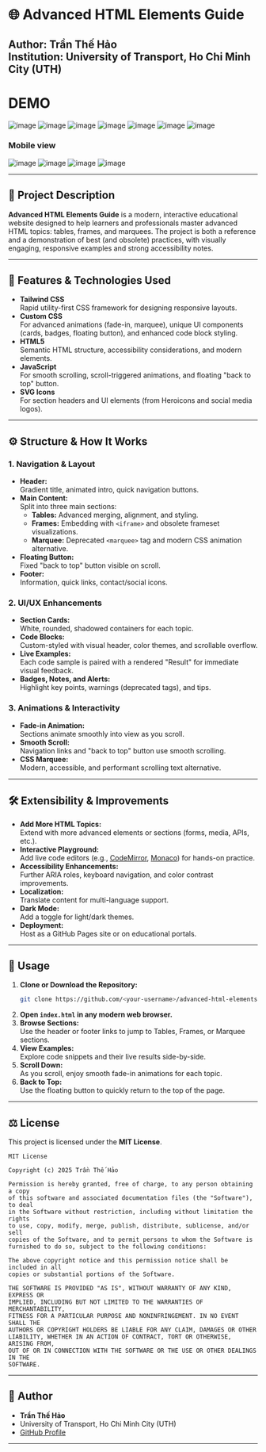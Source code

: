 # 🌐 Advanced HTML Elements Guide

**Author:** Trần Thế Hảo  
**Institution:** University of Transport, Ho Chi Minh City (UTH)
----
# DEMO
![image](https://github.com/user-attachments/assets/4fdffbd7-1bf0-4508-a334-a1461be6f8b8)
![image](https://github.com/user-attachments/assets/a5d967a6-0c9e-460a-8ae1-a4ed02da7712)
![image](https://github.com/user-attachments/assets/22497809-17b8-46cd-be18-64112b9b243e)
![image](https://github.com/user-attachments/assets/2da8312d-55a7-42af-8186-895fe7b8c991)
![image](https://github.com/user-attachments/assets/e04e4459-2284-4a52-b0e4-03981c32d6b7)
![image](https://github.com/user-attachments/assets/cd7df2a5-8110-4eaa-a24f-a39186fd4bf7)
![image](https://github.com/user-attachments/assets/0e90a74e-91b4-4f97-b1f3-752dcfec6274)
### Mobile view
![image](https://github.com/user-attachments/assets/92d6ba1a-ded3-457f-9224-bd7d16793352)
![image](https://github.com/user-attachments/assets/6979f577-3fa9-4243-a540-e2f7fa7b63f5)
![image](https://github.com/user-attachments/assets/6ddeafcb-3c8f-4191-8d90-fdc0e23b0b8d)
![image](https://github.com/user-attachments/assets/91eb9ea3-aafe-4cd2-9359-1fe8ac164fcc)

---

## 📖 Project Description

**Advanced HTML Elements Guide** is a modern, interactive educational website designed to help learners and professionals master advanced HTML topics: tables, frames, and marquees. The project is both a reference and a demonstration of best (and obsolete) practices, with visually engaging, responsive examples and strong accessibility notes.

---

## 🚀 Features & Technologies Used

- **Tailwind CSS**  
  Rapid utility-first CSS framework for designing responsive layouts.
- **Custom CSS**  
  For advanced animations (fade-in, marquee), unique UI components (cards, badges, floating button), and enhanced code block styling.
- **HTML5**  
  Semantic HTML structure, accessibility considerations, and modern elements.
- **JavaScript**  
  For smooth scrolling, scroll-triggered animations, and floating "back to top" button.
- **SVG Icons**  
  For section headers and UI elements (from Heroicons and social media logos).

---

## ⚙️ Structure & How It Works

### 1. **Navigation & Layout**
- **Header:**  
  Gradient title, animated intro, quick navigation buttons.
- **Main Content:**  
  Split into three main sections:  
  - **Tables:** Advanced merging, alignment, and styling.
  - **Frames:** Embedding with `<iframe>` and obsolete frameset visualizations.
  - **Marquee:** Deprecated `<marquee>` tag and modern CSS animation alternative.
- **Floating Button:**  
  Fixed "back to top" button visible on scroll.
- **Footer:**  
  Information, quick links, contact/social icons.

### 2. **UI/UX Enhancements**
- **Section Cards:**  
  White, rounded, shadowed containers for each topic.
- **Code Blocks:**  
  Custom-styled with visual header, color themes, and scrollable overflow.
- **Live Examples:**  
  Each code sample is paired with a rendered "Result" for immediate visual feedback.
- **Badges, Notes, and Alerts:**  
  Highlight key points, warnings (deprecated tags), and tips.

### 3. **Animations & Interactivity**
- **Fade-in Animation:**  
  Sections animate smoothly into view as you scroll.
- **Smooth Scroll:**  
  Navigation links and "back to top" button use smooth scrolling.
- **CSS Marquee:**  
  Modern, accessible, and performant scrolling text alternative.

---

## 🛠️ Extensibility & Improvements

- **Add More HTML Topics:**  
  Extend with more advanced elements or sections (forms, media, APIs, etc.).
- **Interactive Playground:**  
  Add live code editors (e.g., [CodeMirror](https://codemirror.net/), [Monaco](https://microsoft.github.io/monaco-editor/)) for hands-on practice.
- **Accessibility Enhancements:**  
  Further ARIA roles, keyboard navigation, and color contrast improvements.
- **Localization:**  
  Translate content for multi-language support.
- **Dark Mode:**  
  Add a toggle for light/dark themes.
- **Deployment:**  
  Host as a GitHub Pages site or on educational portals.

---

## 📝 Usage

1. **Clone or Download the Repository:**
   ```bash
   git clone https://github.com/<your-username>/advanced-html-elements-guide.git
   ```
2. **Open `index.html` in any modern web browser.**
3. **Browse Sections:**  
   Use the header or footer links to jump to Tables, Frames, or Marquee sections.
4. **View Examples:**  
   Explore code snippets and their live results side-by-side.
5. **Scroll Down:**  
   As you scroll, enjoy smooth fade-in animations for each topic.
6. **Back to Top:**  
   Use the floating button to quickly return to the top of the page.

---

## ⚖️ License

This project is licensed under the **MIT License**.

```
MIT License

Copyright (c) 2025 Trần Thế Hảo

Permission is hereby granted, free of charge, to any person obtaining a copy
of this software and associated documentation files (the "Software"), to deal
in the Software without restriction, including without limitation the rights
to use, copy, modify, merge, publish, distribute, sublicense, and/or sell
copies of the Software, and to permit persons to whom the Software is
furnished to do so, subject to the following conditions:

The above copyright notice and this permission notice shall be included in all
copies or substantial portions of the Software.

THE SOFTWARE IS PROVIDED "AS IS", WITHOUT WARRANTY OF ANY KIND, EXPRESS OR
IMPLIED, INCLUDING BUT NOT LIMITED TO THE WARRANTIES OF MERCHANTABILITY,
FITNESS FOR A PARTICULAR PURPOSE AND NONINFRINGEMENT. IN NO EVENT SHALL THE
AUTHORS OR COPYRIGHT HOLDERS BE LIABLE FOR ANY CLAIM, DAMAGES OR OTHER
LIABILITY, WHETHER IN AN ACTION OF CONTRACT, TORT OR OTHERWISE, ARISING FROM,
OUT OF OR IN CONNECTION WITH THE SOFTWARE OR THE USE OR OTHER DEALINGS IN THE
SOFTWARE.
```

---

## 👤 Author

- **Trần Thế Hảo**
- University of Transport, Ho Chi Minh City (UTH)
- [GitHub Profile](https://github.com/050903)

---

